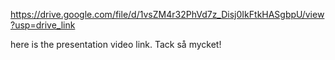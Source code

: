 https://drive.google.com/file/d/1vsZM4r32PhVd7z_Disj0IkFtkHASgbpU/view?usp=drive_link

here is the presentation video link. Tack så mycket!
